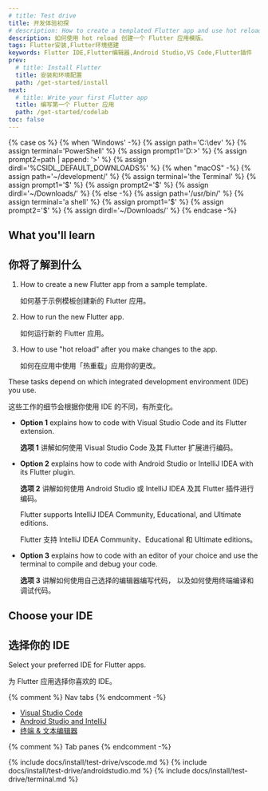 ```yaml
---
# title: Test drive
title: 开发体验初探
# description: How to create a templated Flutter app and use hot reload.
description: 如何使用 hot reload 创建一个 Flutter 应用模版。
tags: Flutter安装,Flutter环境搭建
keywords: Flutter IDE,Flutter编辑器,Android Studio,VS Code,Flutter插件
prev:
  # title: Install Flutter
  title: 安装和环境配置
  path: /get-started/install
next:
  # title: Write your first Flutter app
  title: 编写第一个 Flutter 应用
  path: /get-started/codelab
toc: false
---
```


{% case os %}
{% when 'Windows' -%}
   {% assign path='C:\dev\' %}
   {% assign terminal='PowerShell' %}
   {% assign prompt1='D:>' %}
   {% assign prompt2=path | append: '>' %}
   {% assign dirdl='%CSIDL_DEFAULT_DOWNLOADS%\' %}
{% when "macOS" -%}
   {% assign path='~/development/' %}
   {% assign terminal='the Terminal' %}
   {% assign prompt1='$' %}
   {% assign prompt2='$' %}
   {% assign dirdl='~/Downloads/' %}
{% else -%}
   {% assign path='/usr/bin/' %}
   {% assign terminal='a shell' %}
   {% assign prompt1='$' %}
   {% assign prompt2='$' %}
   {% assign dirdl='~/Downloads/' %}
{% endcase -%}

## What you'll learn

## 你将了解到什么

1. How to create a new Flutter app from a sample template.

   如何基于示例模板创建新的 Flutter 应用。

1. How to run the new Flutter app.

   如何运行新的 Flutter 应用。

1. How to use "hot reload" after you make changes to the app.

   如何在应用中使用「热重载」应用你的更改。

These tasks depend on which integrated development environment (IDE) you use.

这些工作的细节会根据你使用 IDE 的不同，有所变化。

* **Option 1** explains how to code with Visual Studio Code and
  its Flutter extension.

  **选项 1** 讲解如何使用 Visual Studio Code 及其 Flutter 扩展进行编码。

* **Option 2** explains how to code with Android Studio or IntelliJ IDEA with
  its Flutter plugin.

  **选项 2** 讲解如何使用 Android Studio 或 IntelliJ IDEA 及其 Flutter 插件进行编码。

  Flutter supports IntelliJ IDEA Community, Educational, and Ultimate editions.

  Flutter 支持 IntelliJ IDEA Community、Educational 和 Ultimate editions。

* **Option 3** explains how to code with an editor of your choice and use
  the terminal to compile and debug your code.

  **选项 3** 讲解如何使用自己选择的编辑器编写代码，
  以及如何使用终端编译和调试代码。

## Choose your IDE

## 选择你的 IDE

Select your preferred IDE for Flutter apps.

为 Flutter 应用选择你喜欢的 IDE。

{% comment %} Nav tabs {% endcomment -%}
<ul class="nav nav-tabs" id="editor-setup" role="tablist">
  <li class="nav-item">
    <a class="nav-link active" id="vscode-tab" href="#vscode" role="tab" aria-controls="vscode" aria-selected="true">Visual Studio Code</a>
  </li>
  <li class="nav-item">
    <a class="nav-link" id="androidstudio-tab" href="#androidstudio" role="tab" aria-controls="androidstudio" aria-selected="false">Android Studio and IntelliJ</a>
  </li>
  <li class="nav-item">
    <a class="nav-link" id="terminal-tab" href="#terminal" role="tab" aria-controls="terminal" aria-selected="false">终端 & 文本编辑器</a>
  </li>
</ul>

{% comment %} Tab panes {% endcomment -%}
<div class="tab-content">
  {% include docs/install/test-drive/vscode.md %}
  {% include docs/install/test-drive/androidstudio.md %}
  {% include docs/install/test-drive/terminal.md %}
</div>
